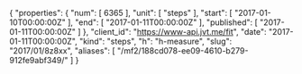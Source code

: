 {
  "properties": {
    "num": [
      6365
    ],
    "unit": [
      "steps"
    ],
    "start": [
      "2017-01-10T00:00:00Z"
    ],
    "end": [
      "2017-01-11T00:00:00Z"
    ],
    "published": [
      "2017-01-11T00:00:00Z"
    ]
  },
  "client_id": "https://www-api.jvt.me/fit",
  "date": "2017-01-11T00:00:00Z",
  "kind": "steps",
  "h": "h-measure",
  "slug": "2017/01/8z8xx",
  "aliases": [
    "/mf2/188cd078-ee09-4610-b279-912fe9abf349/"
  ]
}
